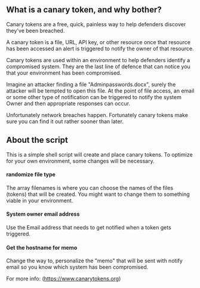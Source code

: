 ## What is a canary token, and why bother?

Canary tokens are a free, quick, painless way to help defenders discover they've been breached.

A canary token is a file, URL, API key, or other resource once that resource has been accessed an alert is triggered to notify the owner of that resource.

Canary tokens are used within an environment to help defenders identify a compromised system. They are the last line of defence that can notice you that your environment has been compromised.

Imagine an attacker finding a file "Adminpasswords.docx", surely the attacker will be tempted to open this file.
At the point of file access, an email or some other type of notification can be triggered to notify the system 
Owner and then appropriate responses can occur.

Unfortunately network breaches happen. Fortunately canary tokens make sure you can find it out rather sooner than later.

## About the script
This is a simple shell script will create and place canary tokens.
To optimize for your own environment, some changes will be necessary.

#### randomize file type
The array filenames is where you can choose the names of the files (tokens) that will be created.
You might want to change them to something viable in your environment.

#### System owner email address
Use the Email address that needs to get notified when a token gets triggered.

#### Get the hostname for memo 
Change the way to, personalize the "memo" that will be sent with notify email so you know which system 
has been compromised.


For more info:
(https://www.canarytokens.org) 
